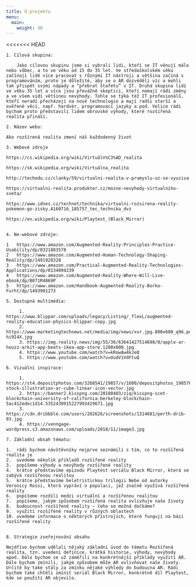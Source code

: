 ```yaml
---
title: O projektu
menu:
  main:
    weight: 30
---
```


<<<<<<< HEAD
	
	
	1. Cílová skupina:
	
	    Jako cílovou skupinu jsme si vybrali lidi, kteří se IT věnují málo nebo vůbec, a to ve věku od 15 do 35 let. Ve středoškolském věku začínají lidé více pracovat s různými IT nástroji a většina začíná s programováním, proto je důležité, aby se o AR dozvěděli víc a mohli tak přispět svými nápady a “přebrat štafetu” v IT. Druhá skupina lidí ve věku 35 let a více jsou převážně skeptici, kteří nemají rádi změny a ve všem vidí většinou nevýhody. Tohle se týká též IT profesionálů, kteří neradi přecházejí na nové technologie a mají radši starší a ověřené věci, např. hardvér, programovací jazyky a pod. Velice rádi bychom proto představili lidem obrovské výhody, které rozšířená realita přináší.
	
	2. Název webu: 
	
	Ako rozšírená realita zmení náš každodenný život
	
	3. Webové zdroje
	
	https://cs.wikipedia.org/wiki/Virtuáln%C3%AD_realita
	
	https://sk.wikipedia.org/wiki/Virtuálna_realita
	
	http://techedu.cz/clanky/59/virtualni-realita-v-prumyslu-uz-se-vyuziva
	
	https://virtualni-realita.produkter.cz/mozne-nevyhody-virtualniho-sveta/
	
	https://www.idnes.cz/technet/technika/virtualni-rozsirena-reality-pokemon-go-zisky.A160716_185757_tec_technika_dvz
	
	https://en.wikipedia.org/wiki/Playtest_(Black_Mirror)
	
	
	4. Ne-webové zdroje:
	
	1	https://www.amazon.com/Augmented-Reality-Principles-Practice-Usability/dp/0321883578
	2	https://www.amazon.com/Augmented-Human-Technology-Shaping-Reality/dp/1491928328
	3	https://www.amazon.com/Practical-Augmented-Reality-Technologies-Applications/dp/0134094239
	4	https://www.amazon.com/Augmented-Reality-Where-Will-Live-ebook/dp/B071R4869P
	5	https://www.amazon.com/Handbook-Augmented-Reality-Borko-Furht/dp/1493901273
	
	5. Dostupná multimédia:
	
	     1. https://www.blippar.com/uploads/legacy/Listing/_flexL/augmented-reality-education-physics-blippar-copy.jpg
	     2. https://www.marketingtechnews.net/media/img/news/xvr.jpg.800x600_q96.png.pagespeed.ic.mcH-hi9I4X.jpg
	     3. https://img.reality.news/img/55/36/63641427514698/0/apple-ar-houzz-arkit-app-beats-ikea-app-store.1280x600.jpg
	     4. https://www.youtube.com/watch?v=kRowAw4kJeQ
	     5. https://www.youtube.com/watch?v=UudV1VdFtuQ
	
	6. Vizuální inspirace:
	
	     1. https://st4.depositphotos.com/3268541/19857/v/1600/depositphotos_198576546-stock-illustration-ar-cube-linear-icon-vector.jpg
	     2. https://banner2.kisspng.com/20180403/ziq/kisspng-scet-blockchain-university-of-california-berkeley-blockchain-5ac412edec1d14.5352430915227993419671.jpg
	     3. https://cdn.dribbble.com/users/202626/screenshots/1314681/perth-drib-03.jpg
	     4. https://venngage-wordpress.s3.amazonaws.com/uploads/2018/11/image3.jpg
	
	7. Základní obsah tématu:
	
	1.	rádi bychom návštěvníky nejprve seznámili s tím, co to rozšířená realita je
	2.	uvedeme několik příkladů rozšířené reality
	3.	popíšeme výhody a nevýhody rozšířené reality
	4.	krátce představíme epizodu Playtest seriálu Black Mirror, která se zabývá rozšířenou realitou
	5.	krátce představíme beletristickou trilogii Nebe od autorky Veronicy Rossi, která vypráví o populaci, jež značně využívá rozšířené reality 
	6.	popíšeme rozdíli medzi virtuální a rozšířenou realitou
	7.	popíšeme, jakým způsobem rozšířená realita ovlivňuje naše životy
	8.	budoucnost rozšířené reality – čeho se možná dočkáme?
	9.	využití rozšířené reality v různých oblastech 
	10.	uvedeme informace o některých přístrojích, které fungují na bázi rozšířené reality
	
	
	8. Strategie zveřejnování obsahu
	
	Nejdříve bychom udělali nějaký základní úvod do tématu Rozšířená realita, tzn. uvedení definice, krátká historie, výhody, nevýhody apod. Dále bychom se už zaměřili na konkrétnější příklady využití AR. Dále bychom zmínili, jakým způsobem může AR ovlivňovat naše životy. Určitě by také stály za zmínku nějaké výhledy do budoucna AR. Rádi bychom také chtěli zmínit seriál Black Mirror, konkrétně díl Playtest, kde se použití AR objevilo.


[Hugo]: https://gohugo.io
[VIKBA07]: https://is.muni.cz/predmet/phil/VIKBA07
[hugoDocs]: https://gohugo.io/documentation/
[qs]: https://gohugo.io/getting-started/quick-start/

